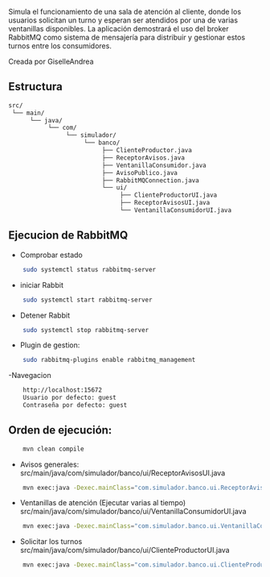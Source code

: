 Simula el funcionamiento de una sala de atención al cliente, donde los usuarios solicitan un turno y esperan ser atendidos por una de varias ventanillas disponibles. La aplicación demostrará el uso del broker RabbitMQ como sistema de mensajería para distribuir y gestionar estos turnos entre los consumidores.

Creada por GiselleAndrea


## Estructura
```bash
src/
 └── main/
      └── java/
           └── com/
                └── simulador/
                     └── banco/
                          ├── ClienteProductor.java
                          ├── ReceptorAvisos.java
                          ├── VentanillaConsumidor.java
                          ├── AvisoPublico.java
                          ├── RabbitMQConnection.java
                          └── ui/
                               ├── ClienteProductorUI.java
                               ├── ReceptorAvisosUI.java
                               └── VentanillaConsumidorUI.java
```

## Ejecucion de RabbitMQ

- Comprobar estado
```bash
    sudo systemctl status rabbitmq-server
```
- iniciar Rabbit
```bash
    sudo systemctl start rabbitmq-server
```
- Detener Rabbit
```bash
    sudo systemctl stop rabbitmq-server
```

- Plugin de gestion: 
```bash
    sudo rabbitmq-plugins enable rabbitmq_management
```
-Navegacion
```bash
    http://localhost:15672
    Usuario por defecto: guest
    Contraseña por defecto: guest
```


## Orden de ejecución:
```bash
    mvn clean compile
```
- Avisos generales: src/main/java/com/simulador/banco/ui/ReceptorAvisosUI.java
```bash
    mvn exec:java -Dexec.mainClass="com.simulador.banco.ui.ReceptorAvisosUI"
```
- Ventanillas de atención (Ejecutar varias al tiempo) src/main/java/com/simulador/banco/ui/VentanillaConsumidorUI.java
```bash
    mvn exec:java -Dexec.mainClass="com.simulador.banco.ui.VentanillaConsumidorUI"
```
- Solicitar los turnos src/main/java/com/simulador/banco/ui/ClienteProductorUI.java
```bash
    mvn exec:java -Dexec.mainClass="com.simulador.banco.ui.ClienteProductorUI"
```


